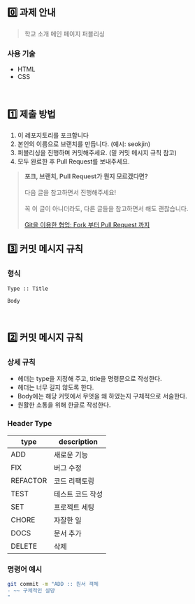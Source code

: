 ## 0️⃣ 과제 안내

> 학교 소개 메인 페이지 퍼블리싱

### 사용 기술

- HTML
- CSS

<br>

## 1️⃣ 제출 방법

1. 이 레포지토리를 포크합니다
2. 본인의 이름으로 브랜치를 만듭니다. (예시: seokjin)
3. 퍼블리싱을 진행하며 커밋해주세요. (밑 커밋 메시지 규칙 참고)
4. 모두 완료한 후 Pull Request를 보내주세요.

> **포크, 브랜치, Pull Request가 뭔지 모르겠다면?** <br>  
> 다음 글을 참고하면서 진행해주세요!<br>  
> 꼭 이 글이 아니더라도, 다른 글들을 참고하면서 해도 괜찮습니다.<br>  
> [Git을 이용한 협업: Fork 부터 Pull Request 까지](https://seungwubaek.github.io/tools/git/contributing_using_pull_request/)

## 3️⃣ 커밋 메시지 규칙

### 형식

```
Type :: Title

Body
```

<br>

## 2️⃣ 커밋 메시지 규칙

### 상세 규칙

- 헤더는 type을 지정해 주고, title을 명령문으로 작성한다.
- 헤더는 너무 길지 않도록 한다.
- Body에는 해당 커밋에서 무엇을 왜 하였는지 구체적으로 서술한다.
- 원활한 소통을 위해 한글로 작성한다.

### Header Type

| type     | description      |
| -------- | ---------------- |
| ADD      | 새로운 기능      |
| FIX      | 버그 수정        |
| REFACTOR | 코드 리팩토링    |
| TEST     | 테스트 코드 작성 |
| SET      | 프로젝트 세팅    |
| CHORE    | 자잘한 일        |
| DOCS     | 문서 추가        |
| DELETE   | 삭제             |

### 명령어 예시

```bash
git commit -m "ADD :: 원서 객체
- ~~ 구체적인 설먕
"
```
